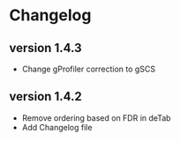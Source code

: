 Changelog
==========

<!--
Newest changes should be on top.
-->
version 1.4.3
---------------------------
+ Change gProfiler correction to gSCS

version 1.4.2
---------------------------
+ Remove ordering based on FDR in deTab
+ Add Changelog file
